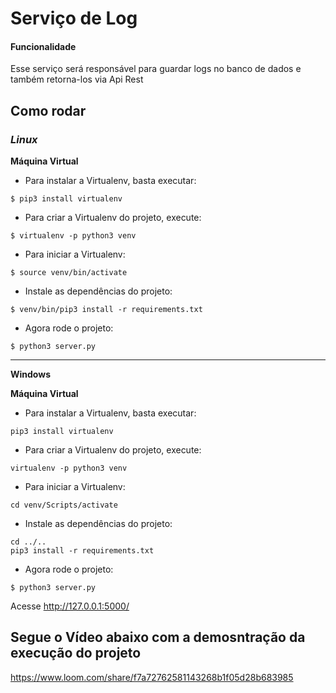 # Serviço de Log

#### Funcionalidade 

Esse serviço será responsável para guardar logs no banco de dados e também retorna-los via Api Rest


## Como rodar

### *Linux*

**Máquina Virtual**

- Para instalar a Virtualenv, basta executar:

```
$ pip3 install virtualenv
```

- Para criar a Virtualenv do projeto, execute:

```
$ virtualenv -p python3 venv
```

- Para iniciar a Virtualenv:
```
$ source venv/bin/activate
```

- Instale as dependências do projeto:
```
$ venv/bin/pip3 install -r requirements.txt
```

- Agora rode o projeto:
```
$ python3 server.py
```

---



**Windows**

**Máquina Virtual**

- Para instalar a Virtualenv, basta executar:

```
pip3 install virtualenv
```

- Para criar a Virtualenv do projeto, execute:

```
virtualenv -p python3 venv
```

- Para iniciar a Virtualenv:
```
cd venv/Scripts/activate
```

- Instale as dependências do projeto:
```
cd ../..
pip3 install -r requirements.txt
```

- Agora rode o projeto:
```
$ python3 server.py
```

Acesse http://127.0.0.1:5000/


## Segue o Vídeo abaixo com a demosntração da execução do projeto
https://www.loom.com/share/f7a72762581143268b1f05d28b683985
